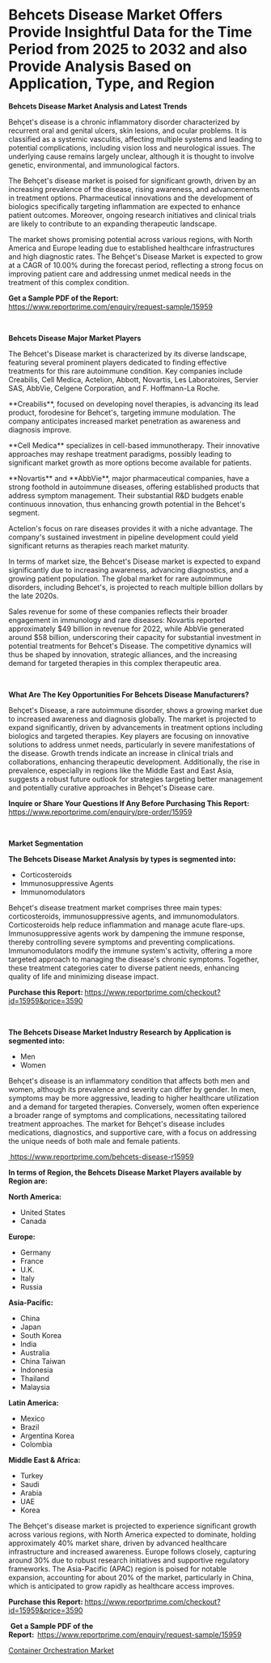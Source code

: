 <p><h1>Behcets Disease Market Offers Provide Insightful Data for the Time Period from 2025 to 2032 and also Provide Analysis Based on Application, Type, and Region</h1></p><p><strong>Behcets Disease Market Analysis and Latest Trends</strong></p>
<p><p>Behçet's disease is a chronic inflammatory disorder characterized by recurrent oral and genital ulcers, skin lesions, and ocular problems. It is classified as a systemic vasculitis, affecting multiple systems and leading to potential complications, including vision loss and neurological issues. The underlying cause remains largely unclear, although it is thought to involve genetic, environmental, and immunological factors.</p><p>The Behçet's disease market is poised for significant growth, driven by an increasing prevalence of the disease, rising awareness, and advancements in treatment options. Pharmaceutical innovations and the development of biologics specifically targeting inflammation are expected to enhance patient outcomes. Moreover, ongoing research initiatives and clinical trials are likely to contribute to an expanding therapeutic landscape.</p><p>The market shows promising potential across various regions, with North America and Europe leading due to established healthcare infrastructures and high diagnostic rates. The Behçet's Disease Market is expected to grow at a CAGR of 10.00% during the forecast period, reflecting a strong focus on improving patient care and addressing unmet medical needs in the treatment of this complex condition.</p></p>
<p><strong>Get a Sample PDF of the Report:&nbsp;</strong> <a href="https://www.reportprime.com/enquiry/request-sample/15959?utm_campaign=2756&utm_medium=2&utm_source=Github&utm_content=ia&utm_term=20032025&utm_id=behcets-disease">https://www.reportprime.com/enquiry/request-sample/15959</a></p>
<p>&nbsp;</p>
<p><strong>Behcets Disease Major Market Players</strong></p>
<p><p>The Behcet's Disease market is characterized by its diverse landscape, featuring several prominent players dedicated to finding effective treatments for this rare autoimmune condition. Key companies include Creabilis, Cell Medica, Actelion, Abbott, Novartis, Les Laboratoires, Servier SAS, AbbVie, Celgene Corporation, and F. Hoffmann-La Roche.</p><p>**Creabilis**, focused on developing novel therapies, is advancing its lead product, forodesine for Behcet's, targeting immune modulation. The company anticipates increased market penetration as awareness and diagnosis improve.</p><p>**Cell Medica** specializes in cell-based immunotherapy. Their innovative approaches may reshape treatment paradigms, possibly leading to significant market growth as more options become available for patients.</p><p>**Novartis** and **AbbVie**, major pharmaceutical companies, have a strong foothold in autoimmune diseases, offering established products that address symptom management. Their substantial R&D budgets enable continuous innovation, thus enhancing growth potential in the Behcet's segment.</p><p>Actelion's focus on rare diseases provides it with a niche advantage. The company's sustained investment in pipeline development could yield significant returns as therapies reach market maturity.</p><p>In terms of market size, the Behcet's Disease market is expected to expand significantly due to increasing awareness, advancing diagnostics, and a growing patient population. The global market for rare autoimmune disorders, including Behcet's, is projected to reach multiple billion dollars by the late 2020s.</p><p>Sales revenue for some of these companies reflects their broader engagement in immunology and rare diseases: Novartis reported approximately $49 billion in revenue for 2022, while AbbVie generated around $58 billion, underscoring their capacity for substantial investment in potential treatments for Behcet's Disease. The competitive dynamics will thus be shaped by innovation, strategic alliances, and the increasing demand for targeted therapies in this complex therapeutic area.</p></p>
<p>&nbsp;</p>
<p><strong>What Are The Key Opportunities For Behcets Disease Manufacturers?</strong></p>
<p><p>Behçet's Disease, a rare autoimmune disorder, shows a growing market due to increased awareness and diagnosis globally. The market is projected to expand significantly, driven by advancements in treatment options including biologics and targeted therapies. Key players are focusing on innovative solutions to address unmet needs, particularly in severe manifestations of the disease. Growth trends indicate an increase in clinical trials and collaborations, enhancing therapeutic development. Additionally, the rise in prevalence, especially in regions like the Middle East and East Asia, suggests a robust future outlook for strategies targeting better management and potentially curative approaches in Behçet's Disease care.</p></p>
<p><strong>Inquire or Share Your Questions If Any Before Purchasing This Report:</strong> <a href="https://www.reportprime.com/enquiry/pre-order/15959?utm_campaign=2756&utm_medium=2&utm_source=Github&utm_content=ia&utm_term=20032025&utm_id=behcets-disease">https://www.reportprime.com/enquiry/pre-order/15959</a></p>
<p>&nbsp;</p>
<p><strong>Market Segmentation</strong></p>
<p><strong>The Behcets Disease Market Analysis by types is segmented into:</strong></p>
<p><ul><li>Corticosteroids</li><li>Immunosuppressive Agents</li><li>Immunomodulators</li></ul></p>
<p><p>Behçet's disease treatment market comprises three main types: corticosteroids, immunosuppressive agents, and immunomodulators. Corticosteroids help reduce inflammation and manage acute flare-ups. Immunosuppressive agents work by dampening the immune response, thereby controlling severe symptoms and preventing complications. Immunomodulators modify the immune system's activity, offering a more targeted approach to managing the disease's chronic symptoms. Together, these treatment categories cater to diverse patient needs, enhancing quality of life and minimizing disease impact.</p></p>
<p><strong>Purchase this Report:&nbsp;</strong><a href="https://www.reportprime.com/checkout?id=15959&price=3590&utm_campaign=2756&utm_medium=2&utm_source=Github&utm_content=ia&utm_term=20032025&utm_id=behcets-disease">https://www.reportprime.com/checkout?id=15959&price=3590</a></p>
<p>&nbsp;</p>
<p><strong>The Behcets Disease Market Industry Research by Application is segmented into:</strong></p>
<p><ul><li>Men</li><li>Women</li></ul></p>
<p><p>Behçet's disease is an inflammatory condition that affects both men and women, although its prevalence and severity can differ by gender. In men, symptoms may be more aggressive, leading to higher healthcare utilization and a demand for targeted therapies. Conversely, women often experience a broader range of symptoms and complications, necessitating tailored treatment approaches. The market for Behçet's disease includes medications, diagnostics, and supportive care, with a focus on addressing the unique needs of both male and female patients.</p></p>
<p><a href="https://www.reportprime.com/behcets-disease-r15959?utm_campaign=2756&utm_medium=2&utm_source=Github&utm_content=ia&utm_term=20032025&utm_id=behcets-disease">&nbsp;https://www.reportprime.com/behcets-disease-r15959</a></p>
<p><strong>In terms of Region, the Behcets Disease Market Players available by Region are:</strong></p>
<p>
    <p> <strong> North America: </strong>
        <ul>
            <li>United States</li>
            <li>Canada</li>
        </ul>
        </p> 
    <p> <strong> Europe: </strong>
        <ul>
            <li>Germany</li>
            <li>France</li>
            <li>U.K.</li>
            <li>Italy</li>
            <li>Russia</li>
        </ul>
        </p> 
    <p> <strong> Asia-Pacific: </strong>
        <ul>
            <li>China</li>
            <li>Japan</li>
            <li>South Korea</li>
            <li>India</li>
            <li>Australia</li>
            <li>China Taiwan</li>
            <li>Indonesia</li>
            <li>Thailand</li>
            <li>Malaysia</li>
        </ul>
        </p> 
    <p> <strong> Latin America: </strong>
        <ul>
            <li>Mexico</li>
            <li>Brazil</li>
            <li>Argentina Korea</li>
            <li>Colombia</li>
        </ul>
        </p> 
    <p> <strong> Middle East & Africa: </strong>
        <ul>
            <li>Turkey</li>
            <li>Saudi</li>
            <li>Arabia</li>
            <li>UAE</li>
            <li>Korea</li>
        </ul>
    </p>
    </p>
<p><p>The Behçet's disease market is projected to experience significant growth across various regions, with North America expected to dominate, holding approximately 40% market share, driven by advanced healthcare infrastructure and increased awareness. Europe follows closely, capturing around 30% due to robust research initiatives and supportive regulatory frameworks. The Asia-Pacific (APAC) region is poised for notable expansion, accounting for about 20% of the market, particularly in China, which is anticipated to grow rapidly as healthcare access improves.</p></p>
<p><strong>Purchase this Report: </strong><a href="https://www.reportprime.com/checkout?id=15959&price=3590&utm_campaign=2756&utm_medium=2&utm_source=Github&utm_content=ia&utm_term=20032025&utm_id=behcets-disease">https://www.reportprime.com/checkout?id=15959&price=3590</a></p>
<p>&nbsp;<strong>Get a Sample PDF of the Report:&nbsp;&nbsp;</strong><a href="https://www.reportprime.com/enquiry/request-sample/15959?utm_campaign=2756&utm_medium=2&utm_source=Github&utm_content=ia&utm_term=20032025&utm_id=behcets-disease">https://www.reportprime.com/enquiry/request-sample/15959</a></p>
<p><strong></strong></p>
<p><p><a href="https://github.com/oliffzillamv/Market-Research-Report-List-1/blob/main/container-orchestration-market.md?utm_campaign=2756&utm_medium=2&utm_source=Github&utm_content=ia&utm_term=20032025&utm_id=behcets-disease">Container Orchestration Market</a></p></p>